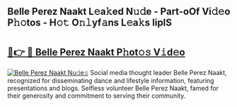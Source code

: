 ## Belle Perez Naakt L𝚎a𝚔ed N𝚞𝚍e - Part-oOf Vi𝚍𝚎o P𝚑𝚘tos - H𝚘𝚝 O𝚗𝚕yf𝚊ns L𝚎a𝚔s lipIS

# <h2><a href="http://kfaitrb.oniu.top/?m=Belle+Perez+Naakt">🔗👉 🔴 Belle Perez Naakt P𝚑ot𝚘𝚜 V𝚒d𝚎o</a></h2>

[![Belle Perez Naakt Nu𝚍e𝚜](https://i.imgur.com/0qMVB7G.gif)](http://kfaitrb.oniu.top/?m=Belle+Perez+Naakt)
Social media thought leader Belle Perez Naakt, recognized for disseminating dance and lifestyle information, featuring presentations and blogs. Selfless volunteer Belle Perez Naakt, famed for their generosity and commitment to serving their community.  
